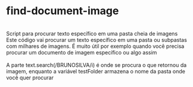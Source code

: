 # find-document-image
<br/>
Script para procurar texto específico em uma pasta cheia de imagens
<br/>
Este código vai procurar um texto específico em uma pasta ou subpastas com milhares de imagens. É muito útil por exemplo quando você precisa procurar um documento de imagem específico ou algo assim
<br/>
<br/>
A parte text.search(/BRUNOSILVA/i) é onde se procura o que retornou da imagem, enquanto a variável  testFolder armazena o nome da pasta onde você quer procurar<br/>

